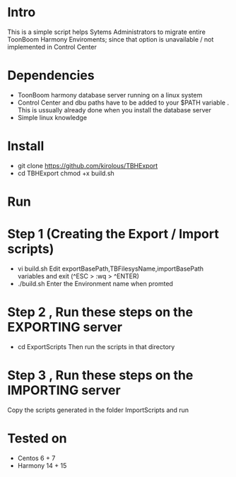 # Intro
This is a simple script helps Sytems Administrators to migrate entire ToonBoom Harmony Enviroments; since that option is unavailable / not implemented in Control Center 
# Dependencies
- ToonBoom harmony database server running on a linux system 
- Control Center and dbu paths have to be added to your $PATH variable . This is ussually already done when you install the database server 
- Simple linux knowledge 
# Install
- git clone https://github.com/kirolous/TBHExport
- cd TBHExport
chmod +x build.sh
# Run 
# Step 1 (Creating the Export / Import scripts)
- vi build.sh 
Edit exportBasePath,TBFilesysName,importBasePath variables and exit (^ESC > :wq > ^ENTER)
- ./build.sh
Enter the Environment name when promted 
# Step 2 , Run these steps on the EXPORTING server 
- cd ExportScripts
Then run the scripts in that directory 
# Step 3 , Run these steps on the IMPORTING server
Copy the scripts generated in the folder ImportScripts and run 


# Tested on
- Centos 6 + 7
- Harmony 14 + 15
